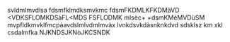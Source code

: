 svldmlmvdlsa
fdsmfklmdksmvkmc
fdsmFKDMLKFKDMàVD
<VDKSFLOMKDSàFL<MDS
FSFLODMK	mlsèc+
+dsmKMèMVDùSM
mvpfldkmvklfmcpàavdslmlvdmlmvàx
lvnkdsvkdàsnknkdvd
sdsklsz km xkl csdalmfka
NJKNDSJKNòJKCSNDK
